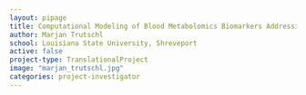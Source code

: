 ```yaml
---
layout: pipage
title: Computational Modeling of Blood Metabolomics Biomarkers Addressing Racial Disparity
author: Marjan Trutschl
school: Louisiana State University, Shreveport
active: false
project-type: TranslationalProject
image: "marjan_trutschl.jpg"
categories: project-investigator
---
```

